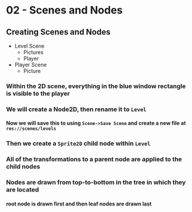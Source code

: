 # 02 - Scenes and Nodes

## Creating Scenes and Nodes

- Level Scene
  - Pictures
  - Player
- Player Scene
  - Picture

### Within the 2D scene, everything in the blue window rectangle is visible to the player

### We will create a Node2D, then rename it to `Level`

#### Now we will save this to using `Scene->Save Scene` and create a new file at `res://scenes/levels`

### Then we create a `Sprite2D` child node within `Level`

### All of the transformations to a parent node are applied to the child nodes

### Nodes are drawn from top-to-bottom in the tree in which they are located

#### root node is drawn first and then leaf nodes are drawn last
